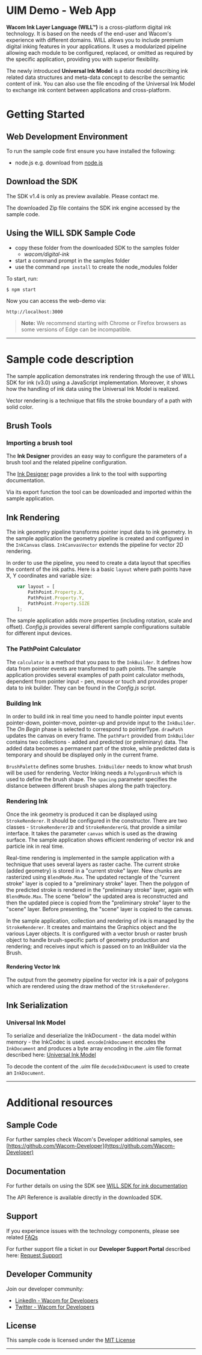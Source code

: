# UIM Demo - Web App

**Wacom Ink Layer Language (WILL™)** is a cross-platform digital ink technology.
It is based on the needs of the end-user and Wacom's experience with different domains.
WILL allows you to include premium digital inking features in your applications.
It uses a modularized pipeline allowing each module to be configured, replaced, or omitted as required by the specific application, providing you with superior flexibility.

The newly introduced **Universal Ink Model** is a data model describing ink related data structures and meta-data concept to describe the semantic content of ink.
You can also use the file encoding of the Universal Ink Model to exchange ink content between applications and cross-platform.

# Getting Started

## Web Development Environment

To run the sample code first ensure you have installed the following:

* node.js e.g. download from [node.js](https://nodejs.org/en/download/)

## Download the SDK

The SDK v1.4 is only as preview available. Please contact me.

The downloaded Zip file contains the SDK ink engine accessed by the sample code.

## Using the WILL SDK Sample Code

* copy these folder from the downloaded SDK to the samples folder
    * *wacom/digital-ink*
* start a command prompt in the samples folder
* use the command ```npm install``` to create the node_modules folder


To start, run:

```
$ npm start
```

Now you can access the web-demo via:

```http://localhost:3000```


> **Note:**  We recommend starting with Chrome or Firefox browsers as some versions of Edge can be incompatible.

---

# Sample code description

The sample application demonstrates ink rendering through the use of WILL SDK for ink (v3.0) using a JavaScript implementation.
Moreover, it shows how the handling of ink data using the Universal Ink Model is realized.

Vector rendering is a technique that fills the stroke boundary of a path with solid color.


## Brush Tools

### Importing a brush tool

The **Ink Designer** provides an easy way to configure the parameters of a brush tool and the related pipeline configuration.

The [Ink Designer](http://developer-docs.wacom.com/sdk-for-ink/docs/ink-designer) page provides a link to the tool with supporting documentation.

Via its export function the tool can be downloaded and imported within the sample application.


## Ink Rendering

The ink geometry pipeline transforms pointer input data to ink geometry.
In the sample application the geometry pipeline is created and configured in the `InkCanvas` class.
`InkCanvasVector` extends the pipeline for vector 2D rendering.

In order to use the pipeline, you need to create a data layout that specifies the content of the ink paths.
Here is a basic ```layout``` where path points have X, Y coordinates and variable size:

```javascript
    var layout = [
        PathPoint.Property.X,
        PathPoint.Property.Y,
        PathPoint.Property.SIZE
    ];
```

The sample application adds more properties (including rotation, scale and offset).
*Config.js* provides several different sample configurations suitable for different input devices.

### The PathPoint Calculator

The `calculator` is a method that you pass to the `InkBuilder`.
It defines how data from pointer events are transformed to path points.
The sample application provides several examples of path point calculator methods, dependent from pointer input - pen, mouse or touch and provides proper data to ink builder.
They can be found in the *Config.js* script.

### Building Ink

In order to build ink in real time you need to handle pointer input events pointer-down, pointer-move, pointer-up and provide input to the `InkBuilder`.
The *On Begin* phase is selected to correspond to pointerType.
`drawPath` updates the canvas on every frame.
The `pathPart` provided from `InkBuilder` contains two collections - added and predicted (or preliminary) data.
The added data becomes a permanent part of the stroke, while predicted data is temporary and should be displayed only in the current frame.

`BrushPalette` defines some brushes.
`InkBuilder` needs to know what brush will be used for rendering.
Vector Inking needs a `PolygonBrush` which is used to define the brush shape.
The `spacing` parameter specifies the distance between different brush shapes along the path trajectory.

### Rendering Ink

Once the ink geometry is produced it can be displayed using `StrokeRenderer`.
It should be configured in the constructor.
There are two classes - `StrokeRenderer2D` and `StrokeRendererGL` that provide a similar interface.
It takes the parameter `canvas` which is used as the drawing surface.
The sample application shows efficient rendering of vector ink and particle ink in real time.

Real-time rendering is implemented in the sample application with a technique that uses several layers as raster cache.
The current stroke (added geometry) is stored in a "current stroke" layer.
New chunks are rasterized using `BlendMode.Max`.
The updated rectangle of the "current stroke" layer is copied to a "preliminary stroke" layer.
Then the polygon of the predicted stroke is rendered in the "preliminary stroke" layer, again with `BlendMode.Max`.
The scene "below" the updated area is reconstructed and then the updated piece is copied from the "preliminary stroke" layer to the "scene" layer.
Before presenting, the "scene" layer is copied to the canvas.

In the sample application, collection and rendering of ink is managed by the `StrokeRenderer`.
It creates and maintains the Graphics object and the various Layer objects.
It is configured with a vector brush or raster brush object to handle brush-specific parts of geometry production and rendering;
and receives input which is passed on to an InkBuilder via the Brush.

#### Rendering Vector Ink

The output from the geometry pipeline for vector ink is a pair of polygons which are rendered using the draw method of the `StrokeRenderer`.

## Ink Serialization

### Universal Ink Model

To serialize and deserialize the InkDocument - the data model within memory - the InkCodec is used.
`encodeInkDocument` encodes the `InkDocument` and produces a byte array encoding in the *.uim* file format described here: [Universal Ink Model](http://developer-docs.wacom.com/sdk-for-ink/docs/model)

To decode the content of the *.uim* file `decodeInkDocument` is used to create an `InkDocument`.

---

# Additional resources

## Sample Code
For further samples check Wacom's Developer additional samples, see [https://github.com/Wacom-Developer](https://github.com/Wacom-Developer)

## Documentation
For further details on using the SDK see [WILL SDK for ink documentation](http://developer-docs.wacom.com/sdk-for-ink/)

The API Reference is available directly in the downloaded SDK.

## Support
If you experience issues with the technology components, please see related [FAQs](http://developer-docs.wacom.com/faqs)

For further support file a ticket in our **Developer Support Portal** described here: [Request Support](http://developer-docs.wacom.com/faqs/docs/q-support/support)

## Developer Community
Join our developer community:

- [LinkedIn - Wacom for Developers](https://www.linkedin.com/company/wacom-for-developers/)
- [Twitter - Wacom for Developers](https://twitter.com/Wacomdevelopers)

## License
This sample code is licensed under the [MIT License](https://choosealicense.com/licenses/mit/)

---
